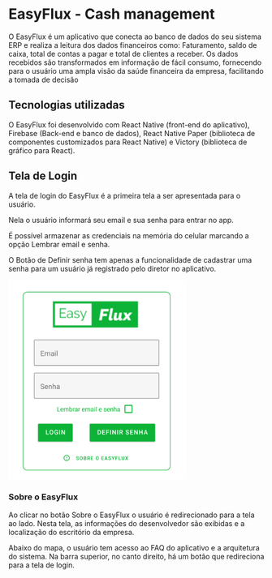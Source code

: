 # EasyFlux - Cash management

O EasyFlux é um aplicativo que conecta ao banco de dados do seu
sistema ERP e realiza a leitura dos dados financeiros como: Faturamento,
saldo de caixa, total de contas a pagar e total de clientes a receber. Os
dados recebidos são transformados em informação de fácil consumo,
fornecendo para o usuário uma ampla visão da saúde financeira da
empresa, facilitando a tomada de decisão

## Tecnologias utilizadas

O EasyFlux foi desenvolvido com React Native (front-end do
aplicativo), Firebase (Back-end e banco de dados), React Native Paper
(biblioteca de componentes customizados para React Native) e Victory
(biblioteca de gráfico para React).

## Tela de Login

A tela de login do EasyFlux é a primeira tela a ser apresentada para o usuário.

Nela o usuário informará seu email e sua senha para entrar no app.

É possível armazenar as credenciais na memória do celular marcando a opção Lembrar email e senha.

O Botão de Definir senha tem apenas a funcionalidade de cadastrar uma senha para um usuário já registrado
pelo diretor no aplicativo.

<img src="./images/faq_login.png" alt="login" width="350"/>

### Sobre o EasyFlux
Ao clicar no botão Sobre o EasyFlux o usuário é redirecionado para a tela ao lado. Nesta tela, as informações
do desenvolvedor são exibidas e a localização do escritório da empresa.

Abaixo do mapa, o usuário tem acesso ao FAQ do aplicativo e a arquitetura do sistema. Na barra superior, no canto
direito, há um botão que redireciona para a tela de login.

